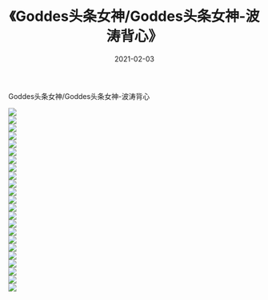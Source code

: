 ﻿---
layout: post
title:  《Goddes头条女神/Goddes头条女神-波涛背心》
date:   2021-02-03
img: http://img.660000.xyz/Sharelink/网络美图/2021/Goddes头条女神/Goddes头条女神-波涛背心/000.jpg
categories: [美女, 清纯, 唯美]
---

Goddes头条女神/Goddes头条女神-波涛背心

 ![](http://img.660000.xyz/Sharelink/网络美图/2021/Goddes头条女神/Goddes头条女神-波涛背心/001.jpg) <br>![](http://img.660000.xyz/Sharelink/网络美图/2021/Goddes头条女神/Goddes头条女神-波涛背心/002.jpg) <br>![](http://img.660000.xyz/Sharelink/网络美图/2021/Goddes头条女神/Goddes头条女神-波涛背心/003.jpg) <br>![](http://img.660000.xyz/Sharelink/网络美图/2021/Goddes头条女神/Goddes头条女神-波涛背心/004.jpg) <br>![](http://img.660000.xyz/Sharelink/网络美图/2021/Goddes头条女神/Goddes头条女神-波涛背心/005.jpg) <br>![](http://img.660000.xyz/Sharelink/网络美图/2021/Goddes头条女神/Goddes头条女神-波涛背心/006.jpg) <br>![](http://img.660000.xyz/Sharelink/网络美图/2021/Goddes头条女神/Goddes头条女神-波涛背心/007.jpg) <br>![](http://img.660000.xyz/Sharelink/网络美图/2021/Goddes头条女神/Goddes头条女神-波涛背心/008.jpg) <br>![](http://img.660000.xyz/Sharelink/网络美图/2021/Goddes头条女神/Goddes头条女神-波涛背心/009.jpg) <br>![](http://img.660000.xyz/Sharelink/网络美图/2021/Goddes头条女神/Goddes头条女神-波涛背心/010.jpg) <br>![](http://img.660000.xyz/Sharelink/网络美图/2021/Goddes头条女神/Goddes头条女神-波涛背心/011.jpg) <br>![](http://img.660000.xyz/Sharelink/网络美图/2021/Goddes头条女神/Goddes头条女神-波涛背心/012.jpg) <br>![](http://img.660000.xyz/Sharelink/网络美图/2021/Goddes头条女神/Goddes头条女神-波涛背心/013.jpg) <br>![](http://img.660000.xyz/Sharelink/网络美图/2021/Goddes头条女神/Goddes头条女神-波涛背心/014.jpg) <br>![](http://img.660000.xyz/Sharelink/网络美图/2021/Goddes头条女神/Goddes头条女神-波涛背心/015.jpg) <br>![](http://img.660000.xyz/Sharelink/网络美图/2021/Goddes头条女神/Goddes头条女神-波涛背心/016.jpg) <br>![](http://img.660000.xyz/Sharelink/网络美图/2021/Goddes头条女神/Goddes头条女神-波涛背心/017.jpg) <br>![](http://img.660000.xyz/Sharelink/网络美图/2021/Goddes头条女神/Goddes头条女神-波涛背心/018.jpg) <br>![](http://img.660000.xyz/Sharelink/网络美图/2021/Goddes头条女神/Goddes头条女神-波涛背心/019.jpg) <br>![](http://img.660000.xyz/Sharelink/网络美图/2021/Goddes头条女神/Goddes头条女神-波涛背心/020.jpg) <br>![](http://img.660000.xyz/Sharelink/网络美图/2021/Goddes头条女神/Goddes头条女神-波涛背心/021.jpg) <br>![](http://img.660000.xyz/Sharelink/网络美图/2021/Goddes头条女神/Goddes头条女神-波涛背心/022.jpg) <br>![](http://img.660000.xyz/Sharelink/网络美图/2021/Goddes头条女神/Goddes头条女神-波涛背心/023.jpg) <br>